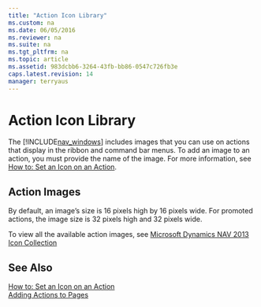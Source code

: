 ```yaml
---
title: "Action Icon Library"
ms.custom: na
ms.date: 06/05/2016
ms.reviewer: na
ms.suite: na
ms.tgt_pltfrm: na
ms.topic: article
ms.assetid: 983dcbb6-3264-43fb-bb86-0547c726fb3e
caps.latest.revision: 14
manager: terryaus
---
```

# Action Icon Library
The [!INCLUDE[nav_windows](../dynamics-nav/includes/nav_windows_md.md)] includes images that you can use on actions that display in the ribbon and command bar menus. To add an image to an action, you must provide the name of the image. For more information, see [How to: Set an Icon on an Action](../Topic/How%20to:%20Set%20an%20Icon%20on%20an%20Action.md).  
  
## Action Images  
 By default, an image’s size is 16 pixels high by 16 pixels wide. For promoted actions, the image size is 32 pixels high and 32 pixels wide.  
  
 To view all the available action images, see [Microsoft Dynamics NAV 2013 Icon Collection](http://go.microsoft.com/fwlink/?LinkID=394623)  
  
## See Also  
 [How to: Set an Icon on an Action](../Topic/How%20to:%20Set%20an%20Icon%20on%20an%20Action.md)   
 [Adding Actions to Pages](../dynamics-nav/Adding-Actions-to-Pages.md)